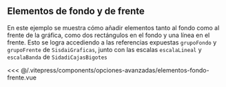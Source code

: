 <script setup>

  import Elementos from "../../../.vitepress/components/opciones-avanzadas/elementos-fondo-frente.vue"
</script>

## Elementos de fondo y de frente

En este ejemplo se muestra cómo añadir elementos tanto al fondo como al frente de la gráfica, como dos rectángulos en el fondo y una línea en el frente. Esto se logra accediendo a las referencias expuestas `grupoFondo` y `grupoFrente` de `SisdaiGraficas`, junto con las escalas `escalaLineal` y `escalaBanda` de `SidadiCajasBigotes`

<Elementos/>
<<< @/.vitepress/components/opciones-avanzadas/elementos-fondo-frente.vue
